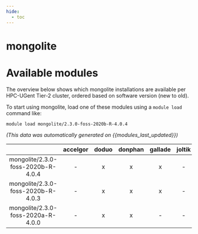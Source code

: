 ```yaml
---
hide:
  - toc
---
```


mongolite
=========

# Available modules


The overview below shows which mongolite installations are available per HPC-UGent Tier-2 cluster, ordered based on software version (new to old).

To start using mongolite, load one of these modules using a `module load` command like:

```shell
module load mongolite/2.3.0-foss-2020b-R-4.0.4
```

*(This data was automatically generated on {{modules_last_updated}})*  

| |accelgor|doduo|donphan|gallade|joltik|shinx|
| :---: | :---: | :---: | :---: | :---: | :---: | :---: |
|mongolite/2.3.0-foss-2020b-R-4.0.4|-|x|x|x|-|-|
|mongolite/2.3.0-foss-2020b-R-4.0.3|-|x|x|x|-|-|
|mongolite/2.3.0-foss-2020a-R-4.0.0|-|x|x|-|-|-|

